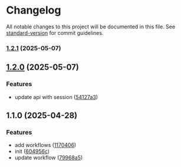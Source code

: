 # Changelog

All notable changes to this project will be documented in this file. See [standard-version](https://github.com/conventional-changelog/standard-version) for commit guidelines.

### [1.2.1](https://github.com/c-rick/jimeng-mcp/compare/v1.2.0...v1.2.1) (2025-05-07)

## [1.2.0](https://github.com/c-rick/jimeng-mcp/compare/v1.1.0...v1.2.0) (2025-05-07)


### Features

* update api with session ([54127a3](https://github.com/c-rick/jimeng-mcp/commit/54127a3290d8908f3e2edbd570411bc48594c760))

## 1.1.0 (2025-04-28)


### Features

* add workflows ([1170406](https://github.com/c-rick/jimeng-mcp/commit/117040652848600be10e68bd72da333ff89c8b2e))
* init ([604956c](https://github.com/c-rick/jimeng-mcp/commit/604956c8a6b0bc4aef0ba612bbdb9c60f620073f))
* update workflow ([79968a5](https://github.com/c-rick/jimeng-mcp/commit/79968a5d9cbb765f39217be23fb1e08f0e67400e))
